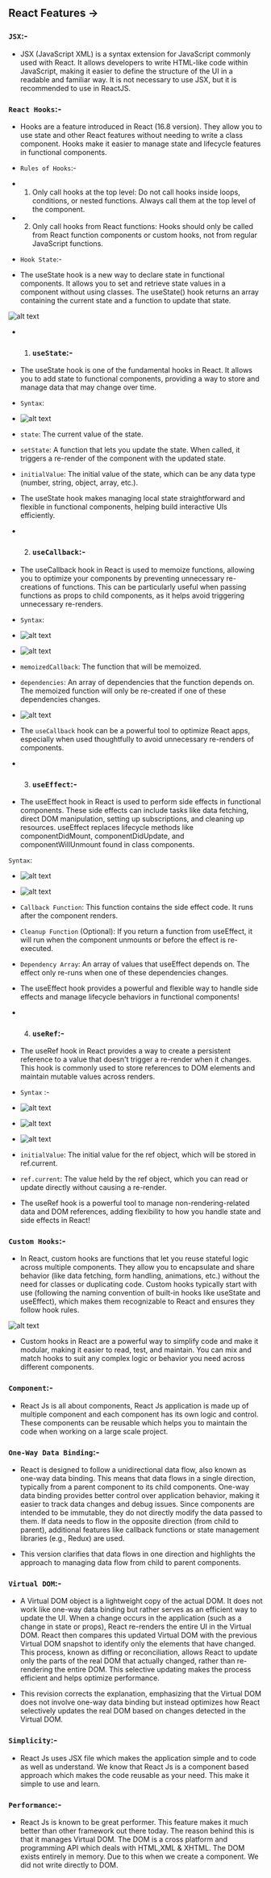 ## React Features -> 

### `JSX`:-
- JSX (JavaScript XML) is a syntax extension for JavaScript commonly used with React. It allows developers to write HTML-like code within JavaScript, making it easier to define the structure of the UI in a readable and familiar way. It is not necessary to use JSX, but it is recommended to use in ReactJS.

### `React Hooks`:-
- Hooks are a feature introduced in React (16.8 version). They allow you to use state and other React features without needing to write a class component. Hooks make it easier to manage state and lifecycle features in functional components.

- `Rules of Hooks`:-
- 1. Only call hooks at the top level: Do not call hooks inside loops, conditions, or nested functions. Always call them at the top level of the component.
- 2. Only call hooks from React functions: Hooks should only be called from React function components or custom hooks, not from regular JavaScript functions.

- `Hook State`:-
- The useState hook is a new way to declare state in functional components. It allows you to set and retrieve state values in a component without using classes. The useState() hook returns an array containing the current state and a function to update that state.

![alt text](../00_React_Roadmap/Images/image-2.png)

- 1. ### `useState`:-
- The useState hook is one of the fundamental hooks in React. It allows you to add state to functional components, providing a way to store and manage data that may change over time. 

- `Syntax`:
- ![alt text](../00_React_Roadmap/Images/image-5.png)

- `state`: The current value of the state.
- `setState`: A function that lets you update the state. When called, it triggers a re-render of the component with the updated state.
- `initialValue`: The initial value of the state, which can be any data type (number, string, object, array, etc.).

- The useState hook makes managing local state straightforward and flexible in functional components, helping build interactive UIs efficiently.



- 2. ### `useCallback`:-
- The useCallback hook in React is used to memoize functions, allowing you to optimize your components by preventing unnecessary re-creations of functions. This can be particularly useful when passing functions as props to child components, as it helps avoid triggering unnecessary re-renders.

- `Syntax`:
- ![alt text](../00_React_Roadmap/Images/image-7.png)
- ![alt text](../00_React_Roadmap/Images/image-6.png)

- `memoizedCallback`: The function that will be memoized.
- `dependencies`: An array of dependencies that the function depends on. The memoized function will only be re-created if one of these dependencies changes.

- ![alt text](../00_React_Roadmap/Images/image-8.png)

- The `useCallback` hook can be a powerful tool to optimize React apps, especially when used thoughtfully to avoid unnecessary re-renders of components.



- 3. ### `useEffect`:-
- The useEffect hook in React is used to perform side effects in functional components. These side effects can include tasks like data fetching, direct DOM manipulation, setting up subscriptions, and cleaning up resources. useEffect replaces lifecycle methods like componentDidMount, componentDidUpdate, and componentWillUnmount found in class components.

`Syntax`:
- ![alt text](../00_React_Roadmap/Images/image-9.png)
- ![alt text](../00_React_Roadmap/Images/image-10.png)

- `Callback Function`: This function contains the side effect code. It runs after the component renders.
- `Cleanup Function` (Optional): If you return a function from useEffect, it will run when the component unmounts or before the effect is re-executed.
- `Dependency Array`: An array of values that useEffect depends on. The effect only re-runs when one of these dependencies changes.

- The useEffect hook provides a powerful and flexible way to handle side effects and manage lifecycle behaviors in functional components!


- 4. ### `useRef`:- 
- The useRef hook in React provides a way to create a persistent reference to a value that doesn't trigger a re-render when it changes. This hook is commonly used to store references to DOM elements and maintain mutable values across renders.

- `Syntax` :- 
- ![alt text](../00_React_Roadmap/Images/image-11.png)
- ![alt text](../00_React_Roadmap/Images/image-12.png)
- ![alt text](../00_React_Roadmap/Images/image-13.png)

- `initialValue`: The initial value for the ref object, which will be stored in ref.current.
- `ref.current`: The value held by the ref object, which you can read or update directly without causing a re-render.

- The useRef hook is a powerful tool to manage non-rendering-related data and DOM references, adding flexibility to how you handle state and side effects in React!


### `Custom Hooks`:- 
- In React, custom hooks are functions that let you reuse stateful logic across multiple components. They allow you to encapsulate and share behavior (like data fetching, form handling, animations, etc.) without the need for classes or duplicating code. Custom hooks typically start with use (following the naming convention of built-in hooks like useState and useEffect), which makes them recognizable to React and ensures they follow hook rules.

![alt text](../00_React_Roadmap/Images/image-14.png)

- Custom hooks in React are a powerful way to simplify code and make it modular, making it easier to read, test, and maintain. You can mix and match hooks to suit any complex logic or behavior you need across different components.

### `Component`:-
- React Js is all about components, React Js application is made up of multiple component and each component has its own logic and control. These components can be reusable which helps you to maintain the code when working on a large scale project.

### `One-Way Data Binding`:- 
- React is designed to follow a unidirectional data flow, also known as one-way data binding. This means that data flows in a single direction, typically from a parent component to its child components. One-way data binding provides better control over application behavior, making it easier to track data changes and debug issues. Since components are intended to be immutable, they do not directly modify the data passed to them. If data needs to flow in the opposite direction (from child to parent), additional features like callback functions or state management libraries (e.g., Redux) are used.

- This version clarifies that data flows in one direction and highlights the approach to managing data flow from child to parent components.

### `Virtual DOM`:- 
- A Virtual DOM object is a lightweight copy of the actual DOM. It does not work like one-way data binding but rather serves as an efficient way to update the UI. When a change occurs in the application (such as a change in state or props), React re-renders the entire UI in the Virtual DOM. React then compares this updated Virtual DOM with the previous Virtual DOM snapshot to identify only the elements that have changed. This process, known as diffing or reconciliation, allows React to update only the parts of the real DOM that actually changed, rather than re-rendering the entire DOM. This selective updating makes the process efficient and helps optimize performance.

- This revision corrects the explanation, emphasizing that the Virtual DOM does not involve one-way data binding but instead optimizes how React selectively updates the real DOM based on changes detected in the Virtual DOM.

### `Simplicity`:- 
- React Js uses JSX file which makes the application simple and to code as well as understand. We know that React Js is a component based approach which makes the code reusable as your need. This make it simple to use and learn.

### `Performance`:-
- React Js is known to be great performer. This feature makes it much better than other framework out there today. The reason behind this is that it manages Virtual DOM. The DOM is a cross platform and programming API which deals with HTML,XML & XHTML. The DOM exists entirely in memory. Due to this when we create a component. We did not write directly to DOM.

